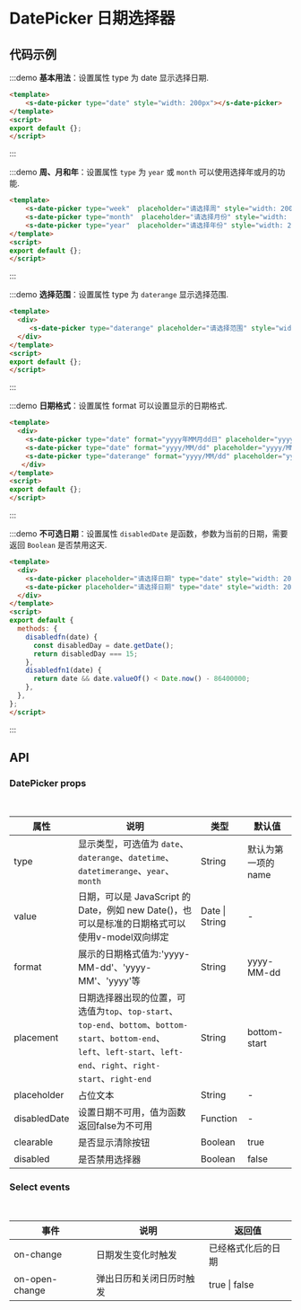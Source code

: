 # DatePicker 日期选择器

## 代码示例

:::demo
**基本用法**：设置属性 type 为 date 显示选择日期.

```html
<template>
    <s-date-picker type="date" style="width: 200px"></s-date-picker>
</template>
<script>
export default {};
</script>
```
:::

:::demo
**周、月和年**：设置属性 `type` 为 `year` 或 `month` 可以使用选择年或月的功能.

```html
<template>
    <s-date-picker type="week"  placeholder="请选择周" style="width: 200px"></s-date-picker>
    <s-date-picker type="month"  placeholder="请选择月份" style="width: 200px; margin-left: 50px"></s-date-picker>
    <s-date-picker type="year"  placeholder="请选择年份" style="width: 200px; margin-left: 50px"></s-date-picker>
</template>
<script>
export default {};
</script>
```
:::

:::demo
**选择范围**：设置属性 type 为 `daterange` 显示选择范围.

```html
<template>
  <div>
     <s-date-picker type="daterange" placeholder="请选择范围" style="width: 200px"></s-date-picker>
  </div>
</template>
<script>
export default {};
</script>
```
:::

:::demo
**日期格式**：设置属性 format 可以设置显示的日期格式.

```html
<template>
  <div>
    <s-date-picker type="date" format="yyyy年MM月dd日" placeholder="yyyy年MM月dd日" style="width: 200px"></s-date-picker>
    <s-date-picker type="date" format="yyyy/MM/dd" placeholder="yyyy/MM/dd" style="width: 200px; margin-left: 30px"></s-date-picker>
    <s-date-picker type="daterange" format="yyyy/MM/dd" placeholder="yyyy/MM/dd" style="width: 200px; margin-left: 30px"></s-date-picker>
   </div>
</template>
<script>
export default {};
</script>
```
:::

:::demo
**不可选日期**：设置属性 `disabledDate` 是函数，参数为当前的日期，需要返回 `Boolean` 是否禁用这天.

```html
<template>
  <div>
    <s-date-picker placeholder="请选择日期" type="date" style="width: 200px" :disabledDate="disabledfn1" ></s-date-picker>
    <s-date-picker placeholder="请选择日期" type="date" style="width: 200px; margin-left: 30px" :disabledDate="disabledfn" ></s-date-picker>
  </div>
</template>
<script>
export default {
  methods: {
    disabledfn(date) {
      const disabledDay = date.getDate();
      return disabledDay === 15;
    },
    disabledfn1(date) {
      return date && date.valueOf() < Date.now() - 86400000;
    },
  },
};
</script>
```
:::

## API

### DatePicker props

<br/>

|  属性  | 说明  |  类型  |  默认值  |
|  ----  | ---- |  ----  |  ----   |
|  type  |显示类型，可选值为 `date`、`daterange`、`datetime`、`datetimerange`、`year`、`month` | String  |  默认为第一项的 name  |
|  value  | 日期，可以是 JavaScript 的 Date，例如 new Date()，也可以是标准的日期格式可以使用v-model双向绑定  |  Date \| String  |  -  |
|  format  | 展示的日期格式值为:'yyyy-MM-dd'、'yyyy-MM'、'yyyy'等  |  String  |  yyyy-MM-dd  |
|  placement  | 日期选择器出现的位置，可选值为`top`、`top-start`、`top-end`、`bottom`、`bottom-start`、`bottom-end`、`left`、`left-start`、`left-end`、`right`、`right-start`、`right-end`  |  String  |  bottom-start  |
|  placeholder  | 占位文本  |  String  |  -  |
|  disabledDate  | 设置日期不可用，值为函数返回false为不可用  |  Function  |  -  |
|  clearable  | 是否显示清除按钮  |  Boolean  |  true  |
|  disabled  | 是否禁用选择器  |  Boolean  |  false  |

### Select events

<br/>

|  事件  | 说明  | 返回值  |
|  ----  | ---- | ---- |
|   on-change   | 日期发生变化时触发 | 已经格式化后的日期 |
|   on-open-change   | 弹出日历和关闭日历时触发 | true \| false |

